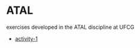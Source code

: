 # ATAL
exercises developed in the ATAL discipline at UFCG

 - [activity-1](https://github.com/ibiaalice/ATAL/blob/main/activity-1.md)
